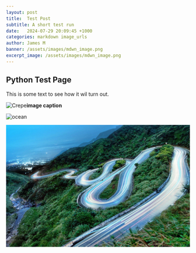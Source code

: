 ```yaml
---
layout: post
title:  Test Post
subtitle: A short test run
date:   2024-07-29 20:09:45 +1000
categories: markdown image_urls
author: James M 
banner: /assets/images/mdwn_image.png
excerpt_image: /assets/images/mdwn_image.png
---
```



## Python Test Page 

This is some text to see how it wil turn out.

![Crepe](https://s3-media3.fl.yelpcdn.com/bphoto/cQ1Yoa75m2yUFFbY2xwuqw/348s.jpg)**image caption**



![ocean](https://images.hdqwalls.com/download/beautiful-sea-coast-hd-1920x1080.jpg)


![marks](/assets/images/default-image.jpg)